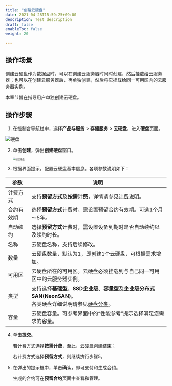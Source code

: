 ```yaml
---
title: "创建云硬盘"
date: 2021-04-28T15:59:25+09:00
description: Test description
draft: false
enableToc: false
weight: 20

---
```


## 操作场景

创建云硬盘作为数据盘时，可以在创建云服务器时同时创建，然后挂载给云服务器；也可以在创建云服务器后，再单独创建，然后将它挂载给同一可用区内的云服务器实例。

本章节旨在指导用户单独创建云硬盘。

## 操作步骤

1. 在控制台导航栏中，选择**产品与服务** > **存储服务** > **云硬盘**，进入**硬盘**页面。

![硬盘](/storage/disk/manual/_images/create_basic_1.png)

2. 单击**创建**，弹出**创建硬盘**窗口。

   <img src="../_images/create_disk.png" alt="创建硬盘" style="zoom:50%;" />

3. 根据界面提示，配置云硬盘基本信息。各项参数说明如下：

| 参数       | 说明                                                         |
| ---------- | ------------------------------------------------------------ |
| 计费方式   | 支持**预留方式**及**按需计费**，详情请参见[计费说明](../../billing/price)。 |
| 合约有效期 | 选择**预留方式**计费时，需设置预留合约有效期。可选1个月～5年。 |
| 自动续约   | 选择**预留方式**计费时，需设置设备到期时是否自动续约以及续约时长。 |
| 名称       | 云硬盘名称，支持后续修改。                                   |
| 数量       | 云硬盘数量，默认为1，即创建1个云硬盘，可根据需求增加。       |
| 可用区     | 云硬盘所在的可用区。云硬盘必须挂载到与自己同一可用区中的云服务器实例。 |
| 类型       | 支持选择**基础型**、**SSD企业级**、**容量型**及**企业级分布式SAN(NeonSAN)**。<br>各类硬盘详细说明请参见[硬盘分类](../../intro/introduction/#产品分类)。 |
| 容量       | 云硬盘容量。可参考界面中的“性能参考”提示选择满足您需求的容量。 |

4. 单击**提交**。 

   若计费方式选择**按需计费**，至此，云硬盘创建结束；

   若计费方式选择**预留方式**，则继续执行步骤5。
   
5. 在弹出的提示框中，单击**确认**，即可支付和生成合约。

   生成的合约可在**预留合约**页面中查看和管理。

